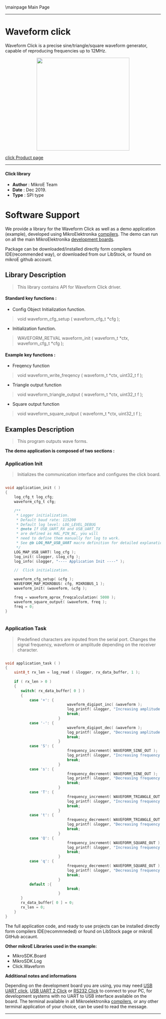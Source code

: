 \mainpage Main Page
 
 



---
# Waveform  click

Waveform Click is a precise sine/triangle/square waveform generator, capable of reproducing frequencies up to 12MHz.

<p align="center">
  <img src="https://download.mikroe.com/images/click_for_ide/waveform_click.png" height=300px>
</p>

[click Product page](https://www.mikroe.com/waveform-click)

---


#### Click library 

- **Author**        : MikroE Team
- **Date**          : Dec 2019.
- **Type**          : SPI type


# Software Support

We provide a library for the Waveform Click 
as well as a demo application (example), developed using MikroElektronika 
[compilers](https://shop.mikroe.com/compilers). 
The demo can run on all the main MikroElektronika [development boards](https://shop.mikroe.com/development-boards).

Package can be downloaded/installed directly form compilers IDE(recommended way), or downloaded from our LibStock, or found on mikroE github account. 

## Library Description

> This library contains API for Waveform Click driver.

#### Standard key functions :

- Config Object Initialization function.
> void waveform_cfg_setup ( waveform_cfg_t *cfg ); 
 
- Initialization function.
> WAVEFORM_RETVAL waveform_init ( waveform_t *ctx, waveform_cfg_t *cfg );


#### Example key functions :

- Freqency function
> void waveform_write_freqency ( waveform_t *ctx, uint32_t f );
 
- Triangle output function
> void waveform_triangle_output ( waveform_t *ctx, uint32_t f );

- Square output function
> void waveform_square_output ( waveform_t *ctx, uint32_t f );

## Examples Description

> This program outputs wave forms.

**The demo application is composed of two sections :**

### Application Init 

> Initializes the communication interface and configures the click board.

```c

void application_init ( )
{
    log_cfg_t log_cfg;
    waveform_cfg_t cfg;

    /** 
     * Logger initialization.
     * Default baud rate: 115200
     * Default log level: LOG_LEVEL_DEBUG
     * @note If USB_UART_RX and USB_UART_TX 
     * are defined as HAL_PIN_NC, you will 
     * need to define them manually for log to work. 
     * See @b LOG_MAP_USB_UART macro definition for detailed explanation.
     */
    LOG_MAP_USB_UART( log_cfg );
    log_init( &logger, &log_cfg );
    log_info( &logger, "---- Application Init ----" );

    //  Click initialization.

    waveform_cfg_setup( &cfg );
    WAVEFORM_MAP_MIKROBUS( cfg, MIKROBUS_1 );
    waveform_init( &waveform, &cfg );

    freq = waveform_aprox_freqcalculation( 5000 );
    waveform_square_output( &waveform, freq );
    freq = 0;
}
  
```

### Application Task

> Predefined characters are inputed from the serial port.
> Changes the signal frequency, waveform or amplitude depending on the receiver character.

```c

void application_task ( )
{
    uint8_t rx_len = log_read ( &logger, rx_data_buffer, 1 );
    
    if ( rx_len > 0 ) 
    {
       switch( rx_data_buffer[ 0 ] )
       {
           case '+': {
                            waveform_digipot_inc( &waveform );
                            log_printf( &logger, "Increasing amplitude of the current wave.\r\n" );
                            break;
                        }
           case '-': {
                            waveform_digipot_dec( &waveform );
                            log_printf( &logger, "Decreasing amplitude of the current wave.\r\n" );
                            break;
                        }
           case 'S': {
                            frequency_increment( WAVEFORM_SINE_OUT );
                            log_printf( &logger, "Increasing frequency of the sine wave.\r\n" );
                            break;
                        }
           case 's': {
                            frequency_decrement( WAVEFORM_SINE_OUT );
                            log_printf( &logger, "Decreasing frequency of the sine wave.\r\n" );
                            break;
                        }
           case 'T': {
                            frequency_increment( WAVEFORM_TRIANGLE_OUT );
                            log_printf( &logger, "Increasing frequency of the triangle wave.\r\n" );
                            break;
                        }
           case 't': {
                            frequency_decrement( WAVEFORM_TRIANGLE_OUT );
                            log_printf( &logger, "Decreasing frequency of the triangle wave.\r\n" );
                            break;
                        }
           case 'Q': {
                            frequency_increment( WAVEFORM_SQUARE_OUT );
                            log_printf( &logger, "Increasing frequency of the square wave.\r\n" );
                            break;
                        }
           case 'q': {
                            frequency_decrement( WAVEFORM_SQUARE_OUT );
                            log_printf( &logger, "Decreasing frequency of the square wave.\r\n" );
                            break;
                        }
           default :{
                            break;
                        }
       }
       rx_data_buffer[ 0 ] = 0;
       rx_len = 0;
    }
}

```

The full application code, and ready to use projects can be  installed directly form compilers IDE(recommneded) or found on LibStock page or mikroE GitHub accaunt.

**Other mikroE Libraries used in the example:** 

- MikroSDK.Board
- MikroSDK.Log
- Click.Waveform

**Additional notes and informations**

Depending on the development board you are using, you may need 
[USB UART click](https://shop.mikroe.com/usb-uart-click), 
[USB UART 2 Click](https://shop.mikroe.com/usb-uart-2-click) or 
[RS232 Click](https://shop.mikroe.com/rs232-click) to connect to your PC, for 
development systems with no UART to USB interface available on the board. The 
terminal available in all Mikroelektronika 
[compilers](https://shop.mikroe.com/compilers), or any other terminal application 
of your choice, can be used to read the message.



---

